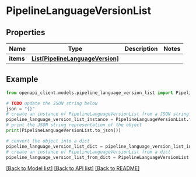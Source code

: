 # PipelineLanguageVersionList


## Properties

Name | Type | Description | Notes
------------ | ------------- | ------------- | -------------
**items** | [**List[PipelineLanguageVersion]**](PipelineLanguageVersion.md) |  | 

## Example

```python
from openapi_client.models.pipeline_language_version_list import PipelineLanguageVersionList

# TODO update the JSON string below
json = "{}"
# create an instance of PipelineLanguageVersionList from a JSON string
pipeline_language_version_list_instance = PipelineLanguageVersionList.from_json(json)
# print the JSON string representation of the object
print(PipelineLanguageVersionList.to_json())

# convert the object into a dict
pipeline_language_version_list_dict = pipeline_language_version_list_instance.to_dict()
# create an instance of PipelineLanguageVersionList from a dict
pipeline_language_version_list_from_dict = PipelineLanguageVersionList.from_dict(pipeline_language_version_list_dict)
```
[[Back to Model list]](../README.md#documentation-for-models) [[Back to API list]](../README.md#documentation-for-api-endpoints) [[Back to README]](../README.md)


